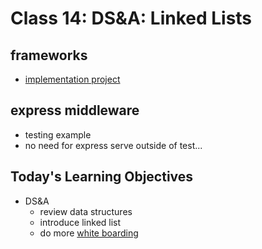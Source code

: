# Class 14: DS&A: Linked Lists

## frameworks
* [implementation project](https://github.com/codefellows-portland-javascript-401d2/student-router-examples)
	
## express middleware
* testing example
* no need for express serve outside of test... 
	
## Today's Learning Objectives

* DS&A
	* review data structures
	* introduce linked list
	* do more [white boarding](https://github.com/codefellows-portland-javascript-401d2/class-work/tree/master/week1/class05)